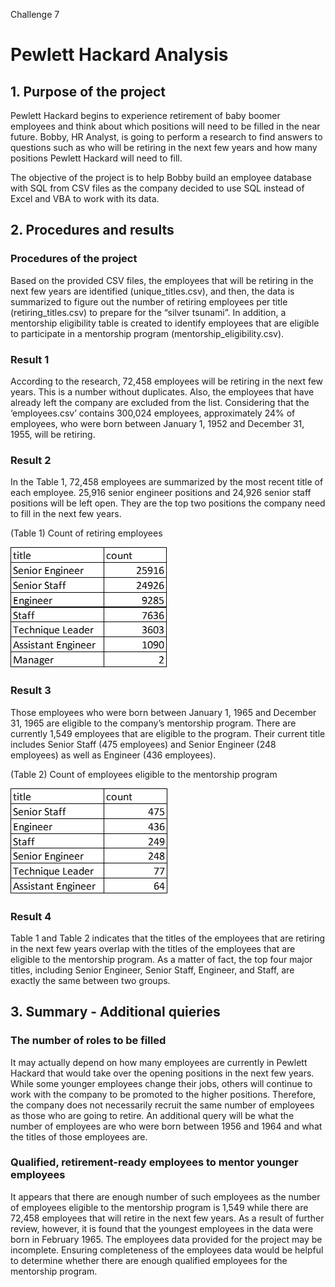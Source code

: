 Challenge 7
# Pewlett Hackard Analysis

## 1. Purpose of the project
Pewlett Hackard begins to experience retirement of baby boomer employees and think about which positions will need to be filled in the near future. Bobby, HR Analyst, is going to perform a research to find answers to questions such as who will be retiring in the next few years and how many positions Pewlett Hackard will need to fill.

The objective of the project is to help Bobby build an employee database with SQL from CSV files as the company decided to use SQL instead of Excel and VBA to work with its data.


## 2. Procedures and results
### Procedures of the project
Based on the provided CSV files, the employees that will be retiring in the next few years are identified (unique_titles.csv), and then, the data is summarized to figure out the number of retiring employees per title (retiring_titles.csv) to prepare for the “silver tsunami”. In addition, a mentorship eligibility table is created to identify employees that are eligible to participate in a mentorship program (mentorship_eligibility.csv).

### Result 1
According to the research, 72,458 employees will be retiring in the next few years. This is a number without duplicates. Also, the employees that have already left the company are excluded from the list. Considering that the ‘employees.csv’ contains 300,024 employees, approximately 24% of employees, who were born between January 1, 1952 and December 31, 1955, will be retiring.

### Result 2
In the Table 1, 72,458 employees are summarized by the most recent title of each employee. 25,916 senior engineer positions and 24,926 senior staff positions will be left open. They are the top two positions the company need to fill in the next few years.

(Table 1) Count of retiring employees

![](https://github.com/Ryoichi2022/Pewlett-Hackard-Analysis/blob/main/Table%201.png)

### Result 3
Those employees who were born between January 1, 1965 and December 31, 1965 are eligible to the company’s mentorship program. There are currently 1,549 employees that are eligible to the program. Their current title includes Senior Staff (475 employees) and Senior Engineer (248 employees) as well as Engineer (436 employees).

(Table 2) Count of employees eligible to the mentorship program

![](https://github.com/Ryoichi2022/Pewlett-Hackard-Analysis/blob/main/Table%202.png)

### Result 4
Table 1 and Table 2 indicates that the titles of the employees that are retiring in the next few years overlap with the titles of the employees that are eligible to the mentorship program. As a matter of fact, the top four major titles, including Senior Engineer, Senior Staff, Engineer, and Staff, are exactly the same between two groups.


## 3. Summary - Additional quieries
### The number of roles to be filled
It may actually depend on how many employees are currently in Pewlett Hackard that would take over the opening positions in the next few years. While some younger employees change their jobs, others will continue to work with the company to be promoted to the higher positions. Therefore, the company does not necessarily recruit the same number of employees as those who are going to retire. An additional query will be what the number of employees are who were born between 1956 and 1964 and what the titles of those employees are.

### Qualified, retirement-ready employees to mentor younger employees
It appears that there are enough number of such employees as the number of employees eligible to the mentorship program is 1,549 while there are 72,458 employees that will retire in the next few years. As a result of further review, however, it is found that the youngest employees in the data were born in February 1965. The employees data provided for the project may be incomplete. Ensuring completeness of the employees data would be helpful to determine whether there are enough qualified employees for the mentorship program.
